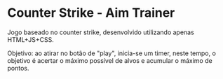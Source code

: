 # Counter Strike - Aim Trainer
Jogo baseado no counter strike, desenvolvido utilizando apenas HTML+JS+CSS.

Objetivo: ao atirar no botão de "play", inicia-se um timer, neste tempo, o objetivo é acertar o máximo possível de alvos e acumular o máximo de pontos.
